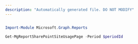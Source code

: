 ```yaml
---
description: "Automatically generated file. DO NOT MODIFY"
---
```


```powershell

Import-Module Microsoft.Graph.Reports

Get-MgReportSharePointSiteUsagePage -Period $periodId 

```